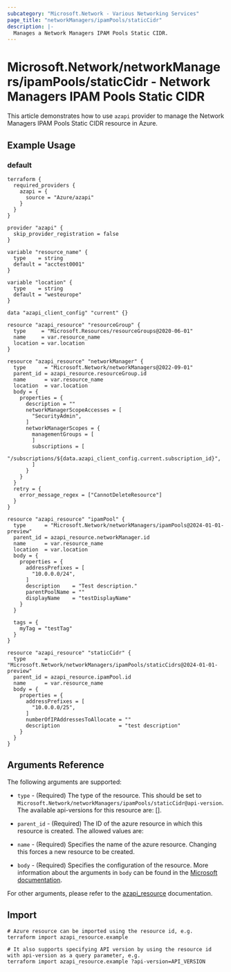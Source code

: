 ```yaml
---
subcategory: "Microsoft.Network - Various Networking Services"
page_title: "networkManagers/ipamPools/staticCidr"
description: |-
  Manages a Network Managers IPAM Pools Static CIDR.
---
```


# Microsoft.Network/networkManagers/ipamPools/staticCidr - Network Managers IPAM Pools Static CIDR

This article demonstrates how to use `azapi` provider to manage the Network Managers IPAM Pools Static CIDR resource in Azure.

## Example Usage

### default

```hcl
terraform {
  required_providers {
    azapi = {
      source = "Azure/azapi"
    }
  }
}

provider "azapi" {
  skip_provider_registration = false
}

variable "resource_name" {
  type    = string
  default = "acctest0001"
}

variable "location" {
  type    = string
  default = "westeurope"
}

data "azapi_client_config" "current" {}

resource "azapi_resource" "resourceGroup" {
  type     = "Microsoft.Resources/resourceGroups@2020-06-01"
  name     = var.resource_name
  location = var.location
}

resource "azapi_resource" "networkManager" {
  type      = "Microsoft.Network/networkManagers@2022-09-01"
  parent_id = azapi_resource.resourceGroup.id
  name      = var.resource_name
  location  = var.location
  body = {
    properties = {
      description = ""
      networkManagerScopeAccesses = [
        "SecurityAdmin",
      ]
      networkManagerScopes = {
        managementGroups = [
        ]
        subscriptions = [
          "/subscriptions/${data.azapi_client_config.current.subscription_id}",
        ]
      }
    }
  }
  retry = {
    error_message_regex = ["CannotDeleteResource"]
  }
}

resource "azapi_resource" "ipamPool" {
  type      = "Microsoft.Network/networkManagers/ipamPools@2024-01-01-preview"
  parent_id = azapi_resource.networkManager.id
  name      = var.resource_name
  location  = var.location
  body = {
    properties = {
      addressPrefixes = [
        "10.0.0.0/24",
      ]
      description    = "Test description."
      parentPoolName = ""
      displayName    = "testDisplayName"
    }
  }

  tags = {
    myTag = "testTag"
  }
}

resource "azapi_resource" "staticCidr" {
  type      = "Microsoft.Network/networkManagers/ipamPools/staticCidrs@2024-01-01-preview"
  parent_id = azapi_resource.ipamPool.id
  name      = var.resource_name
  body = {
    properties = {
      addressPrefixes = [
        "10.0.0.0/25",
      ]
      numberOfIPAddressesToAllocate = ""
      description                   = "test description"
    }
  }
}

```



## Arguments Reference

The following arguments are supported:

* `type` - (Required) The type of the resource. This should be set to `Microsoft.Network/networkManagers/ipamPools/staticCidr@api-version`. The available api-versions for this resource are: [].

* `parent_id` - (Required) The ID of the azure resource in which this resource is created. The allowed values are:  
  

* `name` - (Required) Specifies the name of the azure resource. Changing this forces a new resource to be created.

* `body` - (Required) Specifies the configuration of the resource. More information about the arguments in `body` can be found in the [Microsoft documentation](https://learn.microsoft.com/en-us/azure/templates/Microsoft.Network/networkManagers/ipamPools/staticCidr?pivots=deployment-language-terraform).

For other arguments, please refer to the [azapi_resource](https://registry.terraform.io/providers/Azure/azapi/latest/docs/resources/resource) documentation.

## Import

 ```shell
 # Azure resource can be imported using the resource id, e.g.
 terraform import azapi_resource.example 
 
 # It also supports specifying API version by using the resource id with api-version as a query parameter, e.g.
 terraform import azapi_resource.example ?api-version=API_VERSION
 ```
